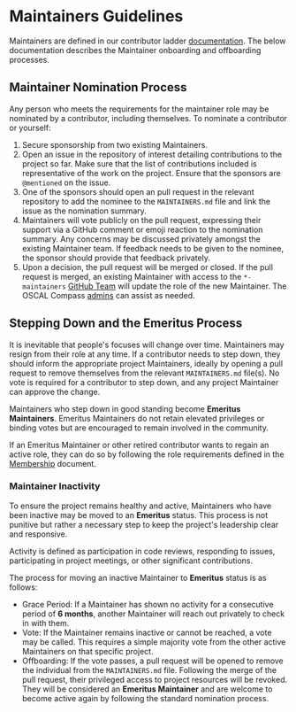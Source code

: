 # Maintainers Guidelines

Maintainers are defined in our contributor ladder [documentation](/MEMBERSHIP.md#maintainer). The below documentation describes the Maintainer onboarding and offboarding processes.

## Maintainer Nomination Process

Any person who meets the requirements for the maintainer role may be nominated by a contributor, including themselves. To nominate a contributor or yourself:

1. Secure sponsorship from two existing Maintainers.
2. Open an issue in the repository of interest detailing contributions to the project so far. Make sure that the list of contributions included is representative of the work on the project. Ensure that the sponsors are `@mentioned` on the issue.
3. One of the sponsors should open an pull request in the relevant repository to add the nominee to the `MAINTAINERS.md` file and link the issue as the nomination summary.
4. Maintainers will vote publicly on the pull request, expressing their support via a GitHub comment or emoji reaction to the nomination summary. Any concerns may be discussed privately amongst the existing Maintainer team. If feedback needs to be given to the nominee, the sponsor should provide that feedback privately.
5. Upon a decision, the pull request will be merged or closed. If the pull request is merged, an existing Maintainer with access to the `*-maintainers` [GitHub Team](https://docs.github.com/en/organizations/organizing-members-into-teams/about-teams) will update the role of the new Maintainer. The OSCAL Compass [admins](./MAINTAINERS.md#org-admins) can assist as needed.

## Stepping Down and the Emeritus Process

It is inevitable that people's focuses will change over time. Maintainers may resign from their role at any time. If a contributor needs to step down, they should inform the appropriate project Maintainers, ideally by opening a pull request to remove themselves from the relevant `MAINTAINERS.md` file(s).
No vote is required for a contributor to step down, and any project Maintainer can approve the change.

Maintainers who step down in good standing become **Emeritus Maintainers**. Emeritus Maintainers do not retain elevated privileges or binding votes but are encouraged to remain involved in the community.

If an Emeritus Maintainer or other retired contributor wants to regain an active role, they can do so by following the role requirements defined in the [Membership](./MEMBERSHIP.md) document.

### Maintainer Inactivity

To ensure the project remains healthy and active, Maintainers who have been inactive may be moved to an **Emeritus** status. This process is not punitive but rather a necessary step to keep the project's leadership clear and responsive.

Activity is defined as participation in code reviews, responding to issues, participating in project meetings, or other significant contributions.

The process for moving an inactive Maintainer to **Emeritus** status is as follows:

* Grace Period: If a Maintainer has shown no activity for a consecutive period of **6 months**, another Maintainer will reach out privately to check in with them.
* Vote: If the Maintainer remains inactive or cannot be reached, a vote may be called. This requires a simple majority vote from the other active Maintainers on that specific project.
* Offboarding: If the vote passes, a pull request will be opened to remove the individual from the `MAINTAINERS.md` file. Following the merge of the pull request, their privileged access to project resources will be revoked. They will be considered an **Emeritus Maintainer** and are welcome to become active again by following the standard nomination process.

